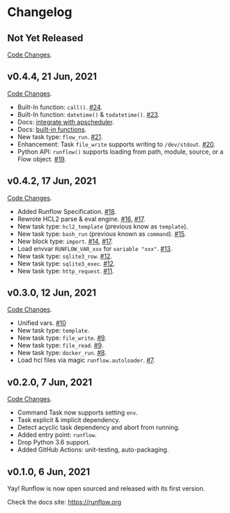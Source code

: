 # Changelog

## Not Yet Released

[Code Changes](https://github.com/soasme/runflow/compare/v0.4.4..HEAD).

## v0.4.4, 21 Jun, 2021

[Code Changes](https://github.com/soasme/runflow/compare/v0.4.2..v0.4.4).

* Built-In function: `call()`. [#24](https://github.com/soasme/runflow/pull/24).
* Built-In function: `datetime()` & `todatetime()`. [#23](https://github.com/soasme/runflow/pull/23).
* Docs: [integrate with apscheduler](https://runflow.org/integrations/apscheduler.html).
* Docs: [built-in functions](https://runflow.org/builtin-functions.html).
* New task type: `flow_run`. [#21](https://github.com/soasme/runflow/pull/21).
* Enhancement: Task `file_write` supports writing to `/dev/stdout`. [#20](https://github.com/soasme/runflow/pull/20).
* Python API: `runflow()` supports loading from path, module, source, or a Flow object. [#19](https://github.com/soasme/runflow/pull/19).

## v0.4.2, 17 Jun, 2021

[Code Changes](https://github.com/soasme/runflow/compare/v0.3.0..v0.4.2).

* Added Runflow Specification. [#18](https://github.com/soasme/runflow/pull/18).
* Rewrote HCL2 parse & eval engine. [#16](https://github.com/soasme/runflow/pull/16), [#17](https://github.com/soasme/runflow/pull/17).
* New task type: `hcl2_template` (previous know as `template`).
* New task type: `bash_run` (previous known as `command`). [#15](https://github.com/soasme/runflow/pull/15).
* New block type: `import`. [#14](https://github.com/soasme/runflow/pull/14), [#17](https://github.com/soasme/runflow/pull/17).
* Load envvar `RUNFLOW_VAR_xxx` for `variable "xxx"`. [#13](https://github.com/soasme/runflow/pull/13).
* New task type: `sqlite3_row`. [#12](https://github.com/soasme/runflow/pull/12).
* New task type: `sqlite3_exec`. [#12](https://github.com/soasme/runflow/pull/12).
* New task type: `http_request`. [#11](https://github.com/soasme/runflow/pull/11).

## v0.3.0, 12 Jun, 2021

[Code Changes](https://github.com/soasme/runflow/compare/v0.2.0..v0.3.0).

* Unified vars. [#10](https://github.com/soasme/runflow/pull/10)
* New task type: `template`.
* New task type: `file_write`. [#9](https://github.com/soasme/runflow/pull/9).
* New task type: `file_read`. [#9](https://github.com/soasme/runflow/pull/9).
* New task type: `docker_run`. [#8](https://github.com/soasme/runflow/pull/8).
* Load hcl files via magic `runflow.autoloader`. [#7](https://github.com/soasme/runflow/pull/7).

## v0.2.0, 7 Jun, 2021

[Code Changes](https://github.com/soasme/runflow/compare/v0.1.0..v0.2.0).

* Command Task now supports setting `env`.
* Task explicit & implicit dependency.
* Detect acyclic task dependency and abort from running.
* Added entry point: `runflow`.
* Drop Python 3.6 support.
* Added GitHub Actions: unit-testing, auto-packaging.

## v0.1.0, 6 Jun, 2021

Yay! Runflow is now open sourced and released with its first version.

Check the docs site: <https://runflow.org>
